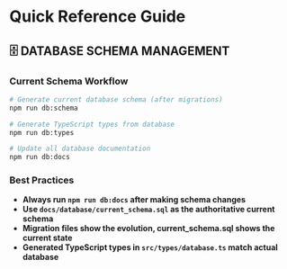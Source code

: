 # Quick Reference Guide

## 🗄️ DATABASE SCHEMA MANAGEMENT

### Current Schema Workflow
```bash
# Generate current database schema (after migrations)
npm run db:schema

# Generate TypeScript types from database
npm run db:types

# Update all database documentation
npm run db:docs
```

### Best Practices
- **Always run `npm run db:docs` after making schema changes**
- **Use `docs/database/current_schema.sql` as the authoritative current schema**
- **Migration files show the evolution, current_schema.sql shows the current state**
- **Generated TypeScript types in `src/types/database.ts` match actual database**

